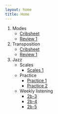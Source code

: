 ```yaml
---
layout: home
title: Home
---
```



1. Modes
	* [Cribsheet](modes/modes_crib)
	* [Review 1](modes/modes1)
1. Transposition
	* [Cribsheet](transposition/transpose_crib)
	* [Review 1](transposition/transpose1)
1. Jazz
	* Scales
		* [Scales 1](jazz/scales1.html)
	* Practice
		* [Practice 1](jazz/jazz1.html)
		* [Practice 2](jazz/jazz2.html)
	* Weekly listening
		* [2b-3](jazz/2b/2b-3.html)
		* [2b-4](jazz/2b/2b-4.html)
		* [2b-5](jazz/2b/2b-5.html)

<!--
## Music Technology
-->